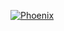 [![Phoenix](https://img.shields.io/badge/pipeline-Phoenix-0099ff)](https://www.multiplayerpiano.net)

